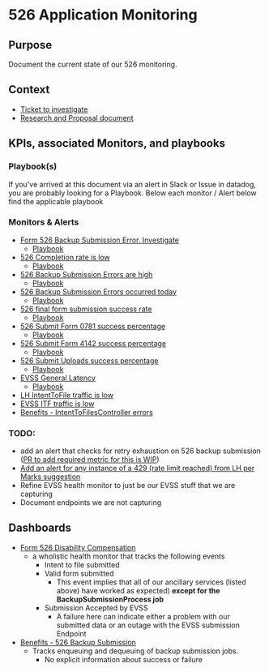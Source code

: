 # 526 Application Monitoring

## Purpose

Document the current state of our 526 monitoring.

## Context

- [Ticket to investigate](https://app.zenhub.com/workspaces/disability-benefits-experience-team-carbs-6470c8bfffee9809b2634a52/issues/gh/department-of-veterans-affairs/va.gov-team/61907)
- [Research and Proposal document](https://github.com/department-of-veterans-affairs/va.gov-team/blob/master/products/disability/526ez/engineering_research/KPI_alerting_with_datadog.md)

## KPIs, associated Monitors, and playbooks

### Playbook(s)
If you've arrived at this document via an alert in Slack or Issue in datadog, you are probably looking for a Playbook. Below each monitor / Alert below find the applicable playbook

   
### Monitors & Alerts
- [Form 526 Backup Submission Error. Investigate](https://vagov.ddog-gov.com/monitors/110156)
   - [Playbook](https://github.com/department-of-veterans-affairs/va.gov-team-sensitive/blob/master/teams/benefits/playbooks/526/form-526-backup-submission-error.md)
- [526 Completion rate is low](https://vagov.ddog-gov.com/monitors/157864)
   - [Playbook](https://github.com/department-of-veterans-affairs/va.gov-team-sensitive/blob/master/teams/benefits/playbooks/526/526-Completion-rate-is-low.md)
- [526 Backup Submission Errors are high](https://vagov.ddog-gov.com/monitors/158397)
   - [Playbook](https://github.com/department-of-veterans-affairs/va.gov-team-sensitive/blob/master/teams/benefits/playbooks/526/526-Backup-Submission-Errors-are-high.md)
- [526 Backup Submission Errors occurred today](https://vagov.ddog-gov.com/monitors/158396)
   - [Playbook](https://github.com/department-of-veterans-affairs/va.gov-team-sensitive/blob/master/teams/benefits/playbooks/526/526-Backup-Submission-Errors-occurred-today.md)
- [526 final form submission success rate](https://vagov.ddog-gov.com/monitors/160278)
   - [Playbook](https://github.com/department-of-veterans-affairs/va.gov-team-sensitive/blob/master/teams/benefits/playbooks/526/526-final-form-submission-success-rate.md)
- [526 Submit Form 0781 success percentage](https://vagov.ddog-gov.com/monitors/160282)
   - [Playbook](https://github.com/department-of-veterans-affairs/va.gov-team-sensitive/blob/master/teams/benefits/playbooks/526/526-Submit-Form-0781-success-percentage.md)
- [526 Submit Form 4142 success percentage](https://vagov.ddog-gov.com/monitors/160281)
   - [Playbook](https://github.com/department-of-veterans-affairs/va.gov-team-sensitive/blob/master/teams/benefits/playbooks/526/526-Submit-Form-4142-success-percentage.md)
- [526 Submit Uploads success percentage](https://vagov.ddog-gov.com/monitors/160279)
   - [Playbook](https://github.com/department-of-veterans-affairs/va.gov-team-sensitive/blob/master/teams/benefits/playbooks/526/526-Submit-Uploads-success-percentage.md)
- [EVSS General Latency](https://vagov.ddog-gov.com/monitors/161160)
   - [Playbook](https://github.com/department-of-veterans-affairs/va.gov-team-sensitive/blob/master/teams/benefits/playbooks/526/EVSS-general-latency-watch.md)
- [LH IntentToFile traffic is low](https://vagov.ddog-gov.com/monitors/157810)
- [EVSS ITF traffic is low](https://vagov.ddog-gov.com/monitors/157809)
- [Benefits - IntentToFilesController errors](https://vagov.ddog-gov.com/monitors/153112)
 
### TODO:  
- add an alert that checks for retry exhaustion on 526 backup submission ([PR to add required metric for this is WIP]([url](https://github.com/department-of-veterans-affairs/vets-api/pull/14023)))
- [Add an alert for any instance of a 429 (rate limit reached) from LH per Marks suggestion](https://dsva.slack.com/archives/C05URMLM09Z/p1696264159183519?thread_ts=1696264035.396779&cid=C05URMLM09Z)
- Refine EVSS health monitor to just be our EVSS stuff that we are capturing
- Document endpoints we are not capturing


## Dashboards
- [Form 526 Disability Compensation](https://vagov.ddog-gov.com/dashboard/ygg-v6d-nza/form-526-disability-compensation?refresh_mode=sliding&from_ts=1695135168409&to_ts=1695307968409&live=true)
    - a wholistic health monitor that tracks the following events
      - Intent to file submitted
      - Valid form submitted
        - This event implies that all of our ancillary services (listed above) have worked as expected) **except for the BackupSubmissionProcess job**
      - Submission Accepted by EVSS
        - A failure here can indicate either a problem with our submitted data or an outage with the EVSS submission Endpoint
- [Benefits - 526 Backup Submission](https://vagov.ddog-gov.com/dashboard/u9b-62v-t48/benefits---526-backup-submissions?refresh_mode=sliding&from_ts=1695305477278&to_ts=1695309077278&live=true)
  - Tracks enqueuing and dequeuing of backup submission jobs.
    - No explicit information about success or failure

